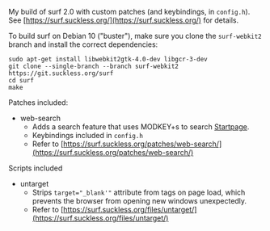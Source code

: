 My build of surf 2.0 with custom patches (and keybindings, in `config.h`). See [https://surf.suckless.org/](https://surf.suckless.org/) for details.

To build surf on Debian 10 ("buster"), make sure you clone the `surf-webkit2` branch and install the correct dependencies:

    sudo apt-get install libwebkit2gtk-4.0-dev libgcr-3-dev
    git clone --single-branch --branch surf-webkit2 https://git.suckless.org/surf
    cd surf
    make
    
    
Patches included:

   - web-search
      - Adds a search feature that uses MODKEY+s to search [Startpage](https://www.startpage.com/).
      - Keybindings included in `config.h`
      - Refer to [https://surf.suckless.org/patches/web-search/](https://surf.suckless.org/patches/web-search/)



Scripts included

   - untarget
      - Strips `target="_blank'"` attribute from tags on page load, which prevents the browser from opening new windows unexpectedly.
      - Refer to [https://surf.suckless.org/files/untarget/](https://surf.suckless.org/files/untarget/)
